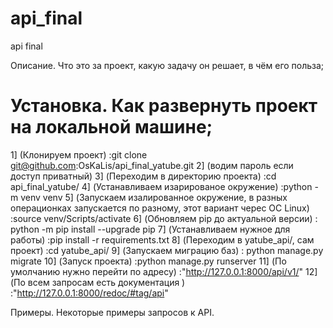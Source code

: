 # api_final
api final


Описание. Что это за проект, какую задачу он решает, в чём его польза;



# Установка. Как развернуть проект на локальной машине;
1] (Клонируем проект) :git clone git@github.com:OsKaLis/api_final_yatube.git
2] (водим пароль если доступ приватный)
3] (Переходим в директорию проекта) :cd api_final_yatube/
4] (Устанавливаем изарированое окружение) :python -m venv venv 
5] (Запускаем изалированное окружение, в разных операционках запускается по разному, этот вариант черес ОС Linux) :source venv/Scripts/activate
6] (Обновляем pip до актуальной версии) : python -m pip install --upgrade pip
7] (Устанавливаем нужное для работы) :pip install -r requirements.txt
8] (Переходим в yatube_api/, сам проект) :cd yatube_api/
9] (Запускаем миграцию баз) : python manage.py migrate
10] (Запуск проекта) :python manage.py runserver
11] (По умолчанию нужно перейти по адресу) :"http://127.0.0.1:8000/api/v1/"
12] (По всем запросам есть документация ) :"http://127.0.0.1:8000/redoc/#tag/api"

Примеры. Некоторые примеры запросов к API.

